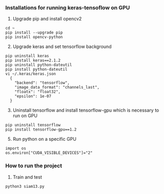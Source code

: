 ### Installations for running keras-tensoflow on GPU
1. Upgrade pip and install opencv2
```
cd ~
pip install --upgrade pip
pip install opencv-python
```
2. Upgrade keras and set tensorflow background
```
pip uninstall keras
pip install keras==2.1.2
pip uninstall python-dateutil
pip install python-dateutil
vi ~/.keras/keras.json
  {
    "backend": "tensorflow",
    "image_data_format": "channels_last",
    "floatx": "float32",
    "epsilon": 1e-07
  }
```
3. Uninstall tensorflow and install tensorflow-gpu which is necessary to run on GPU
```
pip uninstall tensorflow
pip install tensorflow-gpu==1.2
```
5. Run python on a specific GPU
```
import os
os.environ["CUDA_VISIBLE_DEVICES"]="2"
```

### How to run the project
1. Train and test
```
python3 siam13.py
```
